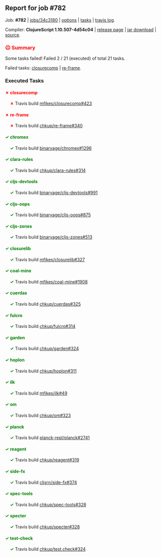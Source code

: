 ## Report for job #782

Job: **#782** | [jobs/34c3180](https://github.com/cljs-oss/canary/commit/34c31808fda7c74a677f808df9c2be5ac80f7174) | [options](options.edn) | [tasks](tasks.edn) | [travis log](https://travis-ci.org/cljs-oss/canary/builds/483761238).

Compiler: **ClojureScript 1.10.507-4d54c04** | [release page](https://github.com/cljs-oss/canary/releases/tag/r1.10.507-4d54c04) | [jar download](https://github.com/cljs-oss/canary/releases/download/r1.10.507-4d54c04/clojurescript-1.10.507-4d54c04.jar) | [source](https://github.com/clojure/clojurescript/commit/4d54c041703672600eece45d67e559e769f68dbf).

### <b style='color:red'>☹ Summary</b>

Some tasks failed! Failed 2 / 21 (executed) of total 21 tasks.

Failed tasks: [closurecomp](#-closurecomp) | [re-frame](#-re-frame).

### Executed Tasks

#### <b style='color:red'>&#x2717; closurecomp</b>
&nbsp;&nbsp;&nbsp;&nbsp;<b style='color:red'>&#x2717;</b> Travis build [mfikes/closurecomp#423](https://travis-ci.org/mfikes/closurecomp/builds/483762127)<br>

#### <b style='color:red'>&#x2717; re-frame</b>
&nbsp;&nbsp;&nbsp;&nbsp;<b style='color:red'>&#x2717;</b> Travis build [chkup/re-frame#340](https://travis-ci.org/chkup/re-frame/builds/483762191)<br>

#### <b style='color:green'>&#x2713; chromex</b>
&nbsp;&nbsp;&nbsp;&nbsp;<b style='color:green'>&#x2713;</b> Travis build [binaryage/chromex#1296](https://travis-ci.org/binaryage/chromex/builds/483762097)<br>

#### <b style='color:green'>&#x2713; clara-rules</b>
&nbsp;&nbsp;&nbsp;&nbsp;<b style='color:green'>&#x2713;</b> Travis build [chkup/clara-rules#314](https://travis-ci.org/chkup/clara-rules/builds/483762100)<br>

#### <b style='color:green'>&#x2713; cljs-devtools</b>
&nbsp;&nbsp;&nbsp;&nbsp;<b style='color:green'>&#x2713;</b> Travis build [binaryage/cljs-devtools#991](https://travis-ci.org/binaryage/cljs-devtools/builds/483762117)<br>

#### <b style='color:green'>&#x2713; cljs-oops</b>
&nbsp;&nbsp;&nbsp;&nbsp;<b style='color:green'>&#x2713;</b> Travis build [binaryage/cljs-oops#875](https://travis-ci.org/binaryage/cljs-oops/builds/483762113)<br>

#### <b style='color:green'>&#x2713; cljs-zones</b>
&nbsp;&nbsp;&nbsp;&nbsp;<b style='color:green'>&#x2713;</b> Travis build [binaryage/cljs-zones#513](https://travis-ci.org/binaryage/cljs-zones/builds/483762125)<br>

#### <b style='color:green'>&#x2713; closurelib</b>
&nbsp;&nbsp;&nbsp;&nbsp;<b style='color:green'>&#x2713;</b> Travis build [mfikes/closurelib#327](https://travis-ci.org/mfikes/closurelib/builds/483762135)<br>

#### <b style='color:green'>&#x2713; coal-mine</b>
&nbsp;&nbsp;&nbsp;&nbsp;<b style='color:green'>&#x2713;</b> Travis build [mfikes/coal-mine#1908](https://travis-ci.org/mfikes/coal-mine/builds/483762137)<br>

#### <b style='color:green'>&#x2713; cuerdas</b>
&nbsp;&nbsp;&nbsp;&nbsp;<b style='color:green'>&#x2713;</b> Travis build [chkup/cuerdas#325](https://travis-ci.org/chkup/cuerdas/builds/483762149)<br>

#### <b style='color:green'>&#x2713; fulcro</b>
&nbsp;&nbsp;&nbsp;&nbsp;<b style='color:green'>&#x2713;</b> Travis build [chkup/fulcro#314](https://travis-ci.org/chkup/fulcro/builds/483762153)<br>

#### <b style='color:green'>&#x2713; garden</b>
&nbsp;&nbsp;&nbsp;&nbsp;<b style='color:green'>&#x2713;</b> Travis build [chkup/garden#324](https://travis-ci.org/chkup/garden/builds/483762161)<br>

#### <b style='color:green'>&#x2713; hoplon</b>
&nbsp;&nbsp;&nbsp;&nbsp;<b style='color:green'>&#x2713;</b> Travis build [chkup/hoplon#311](https://travis-ci.org/chkup/hoplon/builds/483762165)<br>

#### <b style='color:green'>&#x2713; ilk</b>
&nbsp;&nbsp;&nbsp;&nbsp;<b style='color:green'>&#x2713;</b> Travis build [mfikes/ilk#49](https://travis-ci.org/mfikes/ilk/builds/483762167)<br>

#### <b style='color:green'>&#x2713; om</b>
&nbsp;&nbsp;&nbsp;&nbsp;<b style='color:green'>&#x2713;</b> Travis build [chkup/om#323](https://travis-ci.org/chkup/om/builds/483762322)<br>

#### <b style='color:green'>&#x2713; planck</b>
&nbsp;&nbsp;&nbsp;&nbsp;<b style='color:green'>&#x2713;</b> Travis build [planck-repl/planck#2741](https://travis-ci.org/planck-repl/planck/builds/483762318)<br>

#### <b style='color:green'>&#x2713; reagent</b>
&nbsp;&nbsp;&nbsp;&nbsp;<b style='color:green'>&#x2713;</b> Travis build [chkup/reagent#319](https://travis-ci.org/chkup/reagent/builds/483762223)<br>

#### <b style='color:green'>&#x2713; side-fx</b>
&nbsp;&nbsp;&nbsp;&nbsp;<b style='color:green'>&#x2713;</b> Travis build [cljsrn/side-fx#374](https://travis-ci.org/cljsrn/side-fx/builds/483762235)<br>

#### <b style='color:green'>&#x2713; spec-tools</b>
&nbsp;&nbsp;&nbsp;&nbsp;<b style='color:green'>&#x2713;</b> Travis build [chkup/spec-tools#328](https://travis-ci.org/chkup/spec-tools/builds/483762277)<br>

#### <b style='color:green'>&#x2713; specter</b>
&nbsp;&nbsp;&nbsp;&nbsp;<b style='color:green'>&#x2713;</b> Travis build [chkup/specter#328](https://travis-ci.org/chkup/specter/builds/483762233)<br>

#### <b style='color:green'>&#x2713; test-check</b>
&nbsp;&nbsp;&nbsp;&nbsp;<b style='color:green'>&#x2713;</b> Travis build [chkup/test.check#324](https://travis-ci.org/chkup/test.check/builds/483762282)<br>